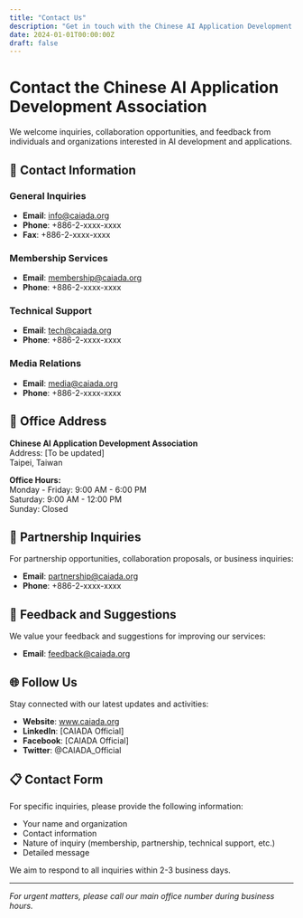 ```yaml
---
title: "Contact Us"
description: "Get in touch with the Chinese AI Application Development Association"
date: 2024-01-01T00:00:00Z
draft: false
---
```


# Contact the Chinese AI Application Development Association

We welcome inquiries, collaboration opportunities, and feedback from individuals and organizations interested in AI development and applications.

## 📧 Contact Information

### General Inquiries
- **Email**: info@caiada.org
- **Phone**: +886-2-xxxx-xxxx
- **Fax**: +886-2-xxxx-xxxx

### Membership Services
- **Email**: membership@caiada.org
- **Phone**: +886-2-xxxx-xxxx

### Technical Support
- **Email**: tech@caiada.org
- **Phone**: +886-2-xxxx-xxxx

### Media Relations
- **Email**: media@caiada.org
- **Phone**: +886-2-xxxx-xxxx

## 🏢 Office Address

**Chinese AI Application Development Association**  
Address: [To be updated]  
Taipei, Taiwan  

**Office Hours:**  
Monday - Friday: 9:00 AM - 6:00 PM  
Saturday: 9:00 AM - 12:00 PM  
Sunday: Closed  

## 🤝 Partnership Inquiries

For partnership opportunities, collaboration proposals, or business inquiries:
- **Email**: partnership@caiada.org
- **Phone**: +886-2-xxxx-xxxx

## 📝 Feedback and Suggestions

We value your feedback and suggestions for improving our services:
- **Email**: feedback@caiada.org

## 🌐 Follow Us

Stay connected with our latest updates and activities:
- **Website**: www.caiada.org
- **LinkedIn**: [CAIADA Official]
- **Facebook**: [CAIADA Official]
- **Twitter**: @CAIADA_Official

## 📋 Contact Form

For specific inquiries, please provide the following information:
- Your name and organization
- Contact information
- Nature of inquiry (membership, partnership, technical support, etc.)
- Detailed message

We aim to respond to all inquiries within 2-3 business days.

---

*For urgent matters, please call our main office number during business hours.*